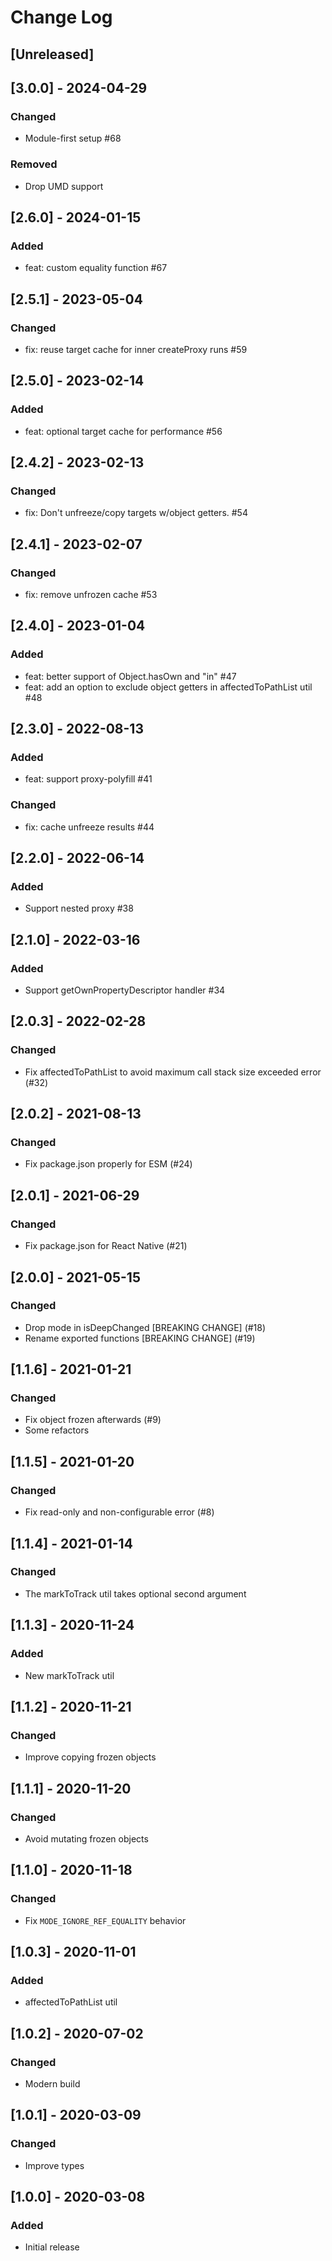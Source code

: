 # Change Log

## [Unreleased]

## [3.0.0] - 2024-04-29

### Changed

- Module-first setup #68

### Removed

- Drop UMD support

## [2.6.0] - 2024-01-15

### Added

- feat: custom equality function #67

## [2.5.1] - 2023-05-04

### Changed

- fix: reuse target cache for inner createProxy runs #59

## [2.5.0] - 2023-02-14

### Added

- feat: optional target cache for performance #56

## [2.4.2] - 2023-02-13

### Changed

- fix: Don't unfreeze/copy targets w/object getters. #54

## [2.4.1] - 2023-02-07

### Changed

- fix: remove unfrozen cache #53

## [2.4.0] - 2023-01-04

### Added

- feat: better support of Object.hasOwn and "in" #47
- feat: add an option to exclude object getters in affectedToPathList util #48

## [2.3.0] - 2022-08-13

### Added

- feat: support proxy-polyfill #41

### Changed

- fix: cache unfreeze results #44

## [2.2.0] - 2022-06-14

### Added

- Support nested proxy #38

## [2.1.0] - 2022-03-16

### Added

- Support getOwnPropertyDescriptor handler #34

## [2.0.3] - 2022-02-28

### Changed

- Fix affectedToPathList to avoid maximum call stack size exceeded error (#32)

## [2.0.2] - 2021-08-13

### Changed

- Fix package.json properly for ESM (#24)

## [2.0.1] - 2021-06-29

### Changed

- Fix package.json for React Native (#21)

## [2.0.0] - 2021-05-15

### Changed

- Drop mode in isDeepChanged [BREAKING CHANGE] (#18)
- Rename exported functions [BREAKING CHANGE] (#19)

## [1.1.6] - 2021-01-21

### Changed

- Fix object frozen afterwards (#9)
- Some refactors

## [1.1.5] - 2021-01-20

### Changed

- Fix read-only and non-configurable error (#8)

## [1.1.4] - 2021-01-14

### Changed

- The markToTrack util takes optional second argument

## [1.1.3] - 2020-11-24

### Added

- New markToTrack util

## [1.1.2] - 2020-11-21

### Changed

- Improve copying frozen objects

## [1.1.1] - 2020-11-20

### Changed

- Avoid mutating frozen objects

## [1.1.0] - 2020-11-18

### Changed

- Fix `MODE_IGNORE_REF_EQUALITY` behavior

## [1.0.3] - 2020-11-01

### Added

- affectedToPathList util

## [1.0.2] - 2020-07-02

### Changed

- Modern build

## [1.0.1] - 2020-03-09

### Changed

- Improve types

## [1.0.0] - 2020-03-08

### Added

- Initial release
